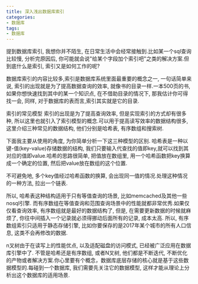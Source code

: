 ```yaml
---
title: 深入浅出数据库索引
categories:
- 数据库
tags:
- 数据库
---
```


提到数据库索引, 我想你并不陌生, 在日常生活中会经常接触到.比如某一个sql查询比较慢, 分析完原因后, 你可能就会说"给某个字段加个索引吧"之类的解决方案.但到底什么是索引, 索引又是如何工作的呢?

数据库索引的内容比较多,索引是数据库系统里面最重要的概念之一, 一句话简单来说, 索引的出现就是为了提高数据查询的效率, 就像书的目录一样.一本500页的书, 如果你想快速找到其中的某一个知识点, 在不借助目录的情况下, 那我估计你可得找一会, 同样, 对于数据库的表而言,索引其实就是它的目录.

索引的常见模型
索引的出现是为了提高查询效率, 但是实现索引的方式却有很多种, 所以这里也就引入了索引模型的概念.可以用于提高读写效率的数据结构很多, 这里介绍三种常见的数据结构, 他们分别是哈希表, 有序数组和搜索树.

下面我主要从使用的角度, 为你简单分析一下这三种模型的区别.
哈希表是一种以键-值(key-value)存储数据的结构, 我们只要输入代查找的值即key,就可以找到其对应的值即value.哈希的思路很简单, 把值放在数组里, 用一个哈希函数把key换算成一个确定的位置, 然后把value放在数组的这个位置.

不可避免地, 多个key值经过哈希函数的换算, 会出现同一值的情况.处理这种情况的一种方法, 拉出一个链表.

所以, 哈希表这种结构适用于只有等值查询的场景, 比如memcached及其他一些nosql引擎.
而有序数组在等值查询和范围查询场景中的性能就都非常优秀.如果仅仅看查询效率, 有序数组就是最好的数据结构了, 但是, 在需要更新数据的时候就麻烦了, 你往中间插入一个记录就必须得挪动后面所有的记录, 成本太高.
所以, 有序数组索引只适用于静态存储引擎, 比如你要保存的是2017年某个城市的所有人口信息, 这类不会再修改的数据.

n叉树由于在读写上的性能优点, 以及适配磁盘的访问模式, 已经被广泛应用在数据库引擎中了.
不管是哈希还是有序数组, 或者N叉树, 他们都是不断迭代, 不断优化的产物或者解决方案.你心里要有个概念，数据库底层存储的核心就是基于这些数据模型的.每碰到一个数据库, 我们需要先关注它的数据模型, 这样才能从理论上分析出这个数据库的适用场景.



